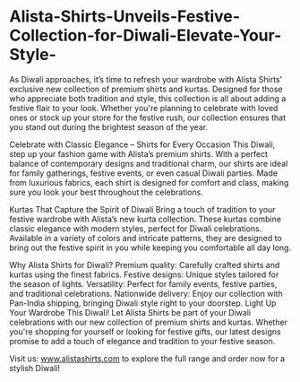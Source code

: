 # Alista-Shirts-Unveils-Festive-Collection-for-Diwali-Elevate-Your-Style-
As Diwali approaches, it’s time to refresh your wardrobe with Alista Shirts’ exclusive new collection of premium shirts and kurtas. Designed for those who appreciate both tradition and style, this collection is all about adding a festive flair to your look. Whether you're planning to celebrate with loved ones or stock up your store for the festive rush, our collection ensures that you stand out during the brightest season of the year.

Celebrate with Classic Elegance – Shirts for Every Occasion
This Diwali, step up your fashion game with Alista’s premium shirts. With a perfect balance of contemporary designs and traditional charm, our shirts are ideal for family gatherings, festive events, or even casual Diwali parties. Made from luxurious fabrics, each shirt is designed for comfort and class, making sure you look your best throughout the celebrations.

Kurtas That Capture the Spirit of Diwali
Bring a touch of tradition to your festive wardrobe with Alista’s new kurta collection. These kurtas combine classic elegance with modern styles, perfect for Diwali celebrations. Available in a variety of colors and intricate patterns, they are designed to bring out the festive spirit in you while keeping you comfortable all day long.

Why Alista Shirts for Diwali?
Premium quality: Carefully crafted shirts and kurtas using the finest fabrics.
Festive designs: Unique styles tailored for the season of lights.
Versatility: Perfect for family events, festive parties, and traditional celebrations.
Nationwide delivery: Enjoy our collection with Pan-India shipping, bringing Diwali style right to your doorstep.
Light Up Your Wardrobe This Diwali!
Let Alista Shirts be part of your Diwali celebrations with our new collection of premium shirts and kurtas. Whether you're shopping for yourself or looking for festive gifts, our latest designs promise to add a touch of elegance and tradition to your festive season.

Visit us: www.alistashirts.com to explore the full range and order now for a stylish Diwali!
